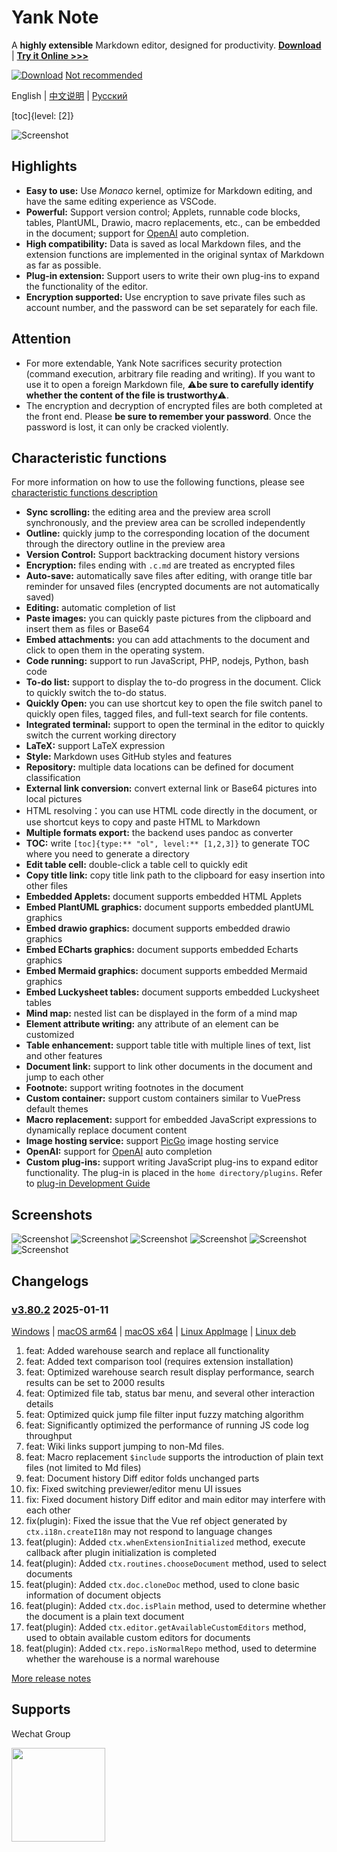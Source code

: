 # Yank Note

A **highly extensible** Markdown editor, designed for productivity. **[Download](https://github.com/purocean/yn/releases)** | **[Try it Online >>>](https://demo.yank-note.com/)**

[![Download](./help/mas_en.svg?.inline)](https://apps.apple.com/cn/app/yank-note/id1551528618) [Not recommended](https://github.com/purocean/yn/issues/65#issuecomment-1065799677)

English | [中文说明](./README_ZH-CN.md) | [Русский](./README_RU.md)

[toc]{level: [2]}

![Screenshot](./help/1.png)

## Highlights

- **Easy to use:** Use *Monaco* kernel, optimize for Markdown editing, and have the same editing experience as VSCode.
- **Powerful:** Support version control; Applets, runnable code blocks, tables, PlantUML, Drawio, macro replacements, etc., can be embedded in the document; support for [OpenAI](https://openai.com) auto completion.
- **High compatibility:** Data is saved as local Markdown files, and the extension functions are implemented in the original syntax of Markdown as far as possible.
- **Plug-in extension:** Support users to write their own plug-ins to expand the functionality of the editor.
- **Encryption supported:** Use encryption to save private files such as account number, and the password can be set separately for each file.

## Attention

- For more extendable, Yank Note sacrifices security protection (command execution, arbitrary file reading and writing). If you want to use it to open a foreign Markdown file, ⚠️**be sure to carefully identify whether the content of the file is trustworthy**⚠️.
- The encryption and decryption of encrypted files are both completed at the front end. Please **be sure to remember your password**. Once the password is lost, it can only be cracked violently.

## Characteristic functions

For more information on how to use the following functions, please see [characteristic functions description](./help/FEATURES.md)

- **Sync scrolling:** the editing area and the preview area scroll synchronously, and the preview area can be scrolled independently
- **Outline:** quickly jump to the corresponding location of the document through the directory outline in the preview area
- **Version Control:** Support backtracking document history versions
- **Encryption:** files ending with `.c.md` are treated as encrypted files
- **Auto-save:** automatically save files after editing, with orange title bar reminder for unsaved files (encrypted documents are not automatically saved)
- **Editing:** automatic completion of list
- **Paste images:** you can quickly paste pictures from the clipboard and insert them as files or Base64
- **Embed attachments:** you can add attachments to the document and click to open them in the operating system.
- **Code running:** support to run JavaScript, PHP, nodejs, Python, bash code
- **To-do list:** support to display the to-do progress in the document. Click to quickly switch the to-do status.
- **Quickly Open:** you can use shortcut key to open the file switch panel to quickly open files, tagged files, and full-text search for file contents.
- **Integrated terminal:** support to open the terminal in the editor to quickly switch the current working directory
- **LaTeX:** support LaTeX expression
- **Style:** Markdown uses GitHub styles and features
- **Repository:** multiple data locations can be defined for document classification
- **External link conversion:** convert external link or Base64 pictures into local pictures
- HTML resolving：you can use HTML code directly in the document, or use shortcut keys to copy and paste HTML to Markdown
- **Multiple formats export:** the backend uses pandoc as converter
- **TOC:** write `[toc]{type:** "ol", level:** [1,2,3]}` to generate TOC where you need to generate a directory
- **Edit table cell:** double-click a table cell to quickly edit
- **Copy title link:** copy title link path to the clipboard for easy insertion into other files
- **Embedded Applets:** document supports embedded HTML Applets
- **Embed PlantUML graphics:** document supports embedded plantUML graphics
- **Embed drawio graphics:** document supports embedded drawio graphics
- **Embed ECharts graphics:** document supports embedded Echarts graphics
- **Embed Mermaid graphics:** document supports embedded Mermaid graphics
- **Embed Luckysheet tables:** document supports embedded Luckysheet tables
- **Mind map:** nested list can be displayed in the form of a mind map
- **Element attribute writing:** any attribute of an element can be customized
- **Table enhancement:** support table title with multiple lines of text, list and other features
- **Document link:** support to link other documents in the document and jump to each other
- **Footnote:** support writing footnotes in the document
- **Custom container:** support custom containers similar to VuePress default themes
- **Macro replacement:** support for embedded JavaScript expressions to dynamically replace document content
- **Image hosting service:** support [PicGo](https://picgo.github.io/PicGo-Doc/) image hosting service
- **OpenAI:** support for [OpenAI](https://openai.com) auto completion
- **Custom plug-ins:** support writing JavaScript plug-ins to expand editor functionality. The plug-in is placed in the `home directory/plugins`. Refer to [plug-in Development Guide](./help/PLUGIN.md)

## Screenshots

![Screenshot](./help/6.png)
![Screenshot](./help/7.png)
![Screenshot](./help/2.png)
![Screenshot](./help/3.png)
![Screenshot](./help/4.png)
![Screenshot](./help/5.png)

## Changelogs

### [v3.80.2](https://github.com/purocean/yn/releases/tag/v3.80.2) 2025-01-11

[Windows](https://github.com/purocean/yn/releases/download/v3.80.2/Yank-Note-win-x64-3.80.2.exe) | [macOS arm64](https://github.com/purocean/yn/releases/download/v3.80.2/Yank-Note-mac-arm64-3.80.2.dmg) | [macOS x64](https://github.com/purocean/yn/releases/download/v3.80.2/Yank-Note-mac-x64-3.80.2.dmg) | [Linux AppImage](https://github.com/purocean/yn/releases/download/v3.80.2/Yank-Note-linux-x86_64-3.80.2.AppImage) | [Linux deb](https://github.com/purocean/yn/releases/download/v3.80.2/Yank-Note-linux-amd64-3.80.2.deb)

1. feat: Added warehouse search and replace all functionality
2. feat: Added text comparison tool (requires extension installation)
3. feat: Optimized warehouse search result display performance, search results can be set to 2000 results
4. feat: Optimized file tab, status bar menu, and several other interaction details
5. feat: Optimized quick jump file filter input fuzzy matching algorithm
6. feat: Significantly optimized the performance of running JS code log throughput
7. feat: Wiki links support jumping to non-Md files.
8. feat: Macro replacement `$include` supports the introduction of plain text files (not limited to Md files)
9. feat: Document history Diff editor folds unchanged parts
10. fix: Fixed switching previewer/editor menu UI issues
11. fix: Fixed document history Diff editor and main editor may interfere with each other
12. fix(plugin): Fixed the issue that the Vue ref object generated by `ctx.i18n.createI18n` may not respond to language changes
13. feat(plugin): Added `ctx.whenExtensionInitialized` method, execute callback after plugin initialization is completed
14. feat(plugin): Added `ctx.routines.chooseDocument` method, used to select documents
15. feat(plugin): Added `ctx.doc.cloneDoc` method, used to clone basic information of document objects
16. feat(plugin): Added `ctx.doc.isPlain` method, used to determine whether the document is a plain text document
17. feat(plugin): Added `ctx.editor.getAvailableCustomEditors` method, used to obtain available custom editors for documents
18. feat(plugin): Added `ctx.repo.isNormalRepo` method, used to determine whether the warehouse is a normal warehouse

[More release notes](https://github.com/purocean/yn/releases)

## Supports

Wechat Group

<img src="./help/qrcode-wechat.jpg?.inline" width="150">
